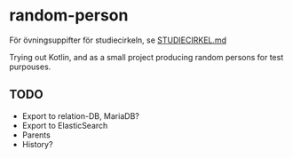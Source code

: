 # random-person

För övningsuppifter för studiecirkeln, se [STUDIECIRKEL.md](STUDIECIRKEL.md)

Trying out Kotlin, and as a small project producing random persons for test purpouses.

## TODO

* Export to relation-DB, MariaDB?
* Export to ElasticSearch
* Parents
* History?
